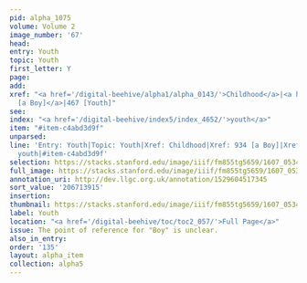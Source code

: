 ```yaml
---
pid: alpha_1075
volume: Volume 2
image_number: '67'
head:
entry: Youth
topic: Youth
first_letter: Y
page:
add:
xref: "<a href='/digital-beehive/alpha1/alpha_0143/'>Childhood</a>|<a href='/digital-beehive/num4/num_1247/'>934
  [a Boy]</a>|467 [Youth]"
see:
index: "<a href='/digital-beehive/index5/index_4652/'>youth</a>"
item: "#item-c4abd3d9f"
unparsed:
line: 'Entry: Youth|Topic: Youth|Xref: Childhood|Xref: 934 [a Boy]|Xref: 467 [Youth]|Index:
  youth|#item-c4abd3d9f'
selection: https://stacks.stanford.edu/image/iiif/fm855tg5659/1607_0534/340,3915,2980,456/full/0/default.jpg
full_image: https://stacks.stanford.edu/image/iiif/fm855tg5659/1607_0534/full/full/0/default.jpg
annotation_uri: http://dev.llgc.org.uk/annotation/1529604517345
sort_value: '206713915'
insertion:
thumbnail: https://stacks.stanford.edu/image/iiif/fm855tg5659/1607_0534/340,3915,600,180/250,/0/default.jpg
label: Youth
location: "<a href='/digital-beehive/toc/toc2_057/'>Full Page</a>"
issue: The point of reference for "Boy" is unclear.
also_in_entry:
order: '135'
layout: alpha_item
collection: alpha5
---
```

